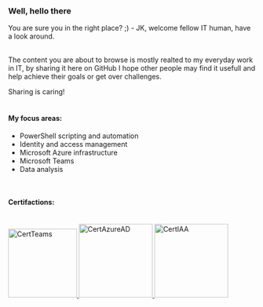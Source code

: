 ### Well, hello there
You are sure you in the right place? ;) - JK, welcome fellow IT human, have a look around.

<br>
The content you are about to browse is mostly realted to my everyday work in IT, by sharing it here on GitHub I hope other people may find it usefull and help achieve their goals or get over challenges. 

Sharing is caring!
<br>
<br>



#### My focus areas:
* PowerShell scripting and automation
* Identity and access management
* Microsoft Azure infrastructure
* Microsoft Teams
* Data analysis

<br>

#### Certifactions:
<br>
<html>
   <body>
      <a href="https://www.credly.com/badges/274724d6-5322-400a-bc37-ee00fe5083e2">
         <img alt="CertTeams" src="https://images.credly.com/size/680x680/images/59db067c-f0e9-44a8-bcc7-53a960274bfb/CERT-Associate-Microsoft365-Teams-Administrator.png"
         width=140" height="140">
      </a>
      <a href="https://www.credly.com/badges/fa1cd6f8-b0f6-49b2-ac2d-4c9d7fca2eed">
         <img alt="CertAzureAD" src="https://images.credly.com/size/680x680/images/336eebfc-0ac3-4553-9a67-b402f491f185/azure-administrator-associate-600x600.png"
         width=150" height="150">
      </a> 
      <a href="https://www.credly.com/badges/bd7d2ca5-9d38-4180-b247-9f0c9391659f">
         <img alt="CertIAA" src="https://images.credly.com/size/680x680/images/91295436-0704-4b98-8e1a-ef5f937bda21/identity-and-access-administrator-associate-600x600.png"
         width=150" height="150">
      </a>                      
   </body>
</html>

           
              
